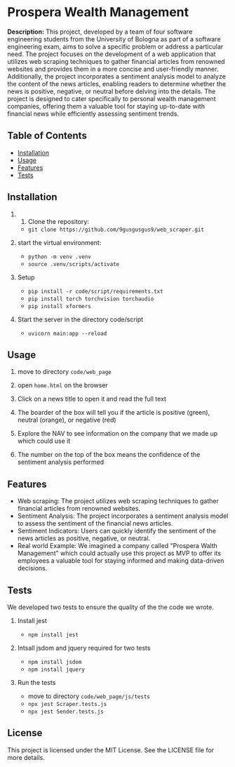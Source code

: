 # Prospera Wealth Management
**Description:** This project, developed by a team of four software engineering students from the University of Bologna as part of a software engineering exam, aims to solve a specific problem or address a particular need. The project focuses on the development of a web application that utilizes web scraping techniques to gather financial articles from renowned websites and provides them in a more concise and user-friendly manner. Additionally, the project incorporates a sentiment analysis model to analyze the content of the news articles, enabling readers to determine whether the news is positive, negative, or neutral before delving into the details. The project is designed to cater specifically to personal wealth management companies, offering them a valuable tool for staying up-to-date with financial news while efficiently assessing sentiment trends.

## Table of Contents

- [Installation](#installation)
- [Usage](#usage)
- [Features](#features)
- [Tests](#Tests)


## Installation

1. 1. Clone the repository: 
    * `git clone https://github.com/9gusgusgus9/web_scraper.git`

2. start the virtual environment:
    * `python -m venv .venv`
    * `source .venv/scripts/activate`

3. Setup 
    * `pip install -r code/script/requirements.txt`
    * `pip install torch torchvision torchaudio`
    * `pip install xformers`

4. Start the server in the directory code/script
    * `uvicorn main:app --reload`



## Usage

1. move to directory `code/web_page`

2. open `home.html` on the browser

3. Click on a news title to open it and read the full text

4. The boarder of the box will tell you if the article is positive (green), neutral (orange), or negative (red)

5. Explore the NAV to see information on the company that we made up which could use it

6. The number on the top of the box means the confidence of the sentiment analysis performed

## Features

- Web scraping: The project utilizes web scraping techniques to gather financial articles from renowned websites.
- Sentiment Analysis: The project incorporates a sentiment analysis model to assess the sentiment of the financial news articles.
- Sentiment Indicators: Users can quickly identify the sentiment of the news articles as positive, negative, or neutral.
- Real world Example: We imagined a company called "Prospera Walth Management" which could actually use this project as MVP to offer its employees a valuable tool for staying informed and making data-driven decisions.


## Tests

We developed two tests to ensure the quality of the the code we wrote. 

1. Install jest
    - `npm install jest`

2. Intsall jsdom and jquery required for two tests
    - `npm install jsdom`
    - `npm install jquery`

3. Run the tests 
    - move to directory `code/web_page/js/tests`
    -  `npx jest Scraper.tests.js`
    -  `npx jest Sender.tests.js`

## License

This project is licensed under the MIT License. See the LICENSE file for more details.
